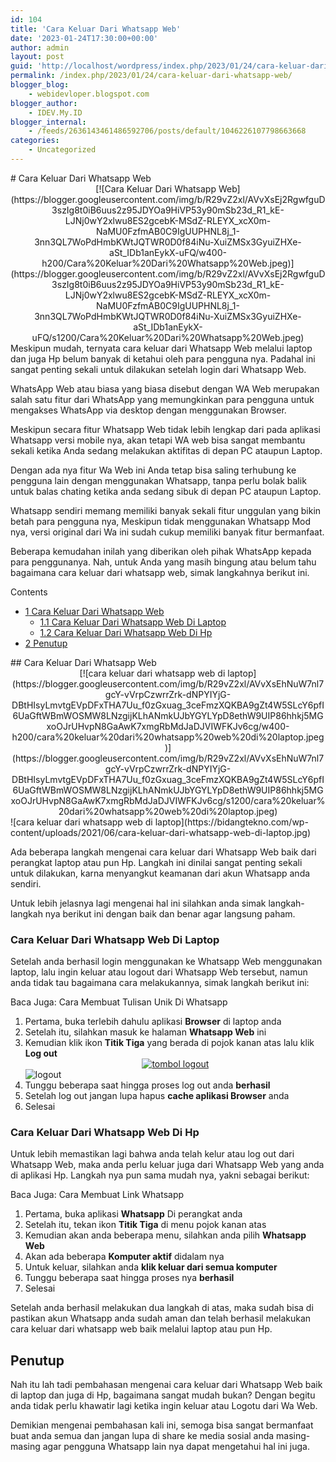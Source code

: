 ```yaml
---
id: 104
title: 'Cara Keluar Dari Whatsapp Web'
date: '2023-01-24T17:30:00+00:00'
author: admin
layout: post
guid: 'http://localhost/wordpress/index.php/2023/01/24/cara-keluar-dari-whatsapp-web/'
permalink: /index.php/2023/01/24/cara-keluar-dari-whatsapp-web/
blogger_blog:
    - webidevloper.blogspot.com
blogger_author:
    - IDEV.My.ID
blogger_internal:
    - /feeds/2636143461486592706/posts/default/1046226107798663668
categories:
    - Uncategorized
---
```


<div><div># Cara Keluar Dari Whatsapp Web

</div><div style="clear: both; text-align: center;">[![Cara Keluar Dari Whatsapp Web](https://blogger.googleusercontent.com/img/b/R29vZ2xl/AVvXsEj2RgwfguD3szIg8t0iB6uus2z95JDYOa9HiVP53y90mSb23d_R1_kE-LJNj0wY2xlwu8ES2gcebK-MSdZ-RLEYX_xcX0m-NaMU0FzfmAB0C9IgUUPHNL8j_1-3nn3QL7WoPdHmbKWtJQTWR0D0f84iNu-XuiZMSx3GyuiZHXe-aSt_IDb1anEykX-uFQ/w400-h200/Cara%20Keluar%20Dari%20Whatsapp%20Web.jpeg)](https://blogger.googleusercontent.com/img/b/R29vZ2xl/AVvXsEj2RgwfguD3szIg8t0iB6uus2z95JDYOa9HiVP53y90mSb23d_R1_kE-LJNj0wY2xlwu8ES2gcebK-MSdZ-RLEYX_xcX0m-NaMU0FzfmAB0C9IgUUPHNL8j_1-3nn3QL7WoPdHmbKWtJQTWR0D0f84iNu-XuiZMSx3GyuiZHXe-aSt_IDb1anEykX-uFQ/s1200/Cara%20Keluar%20Dari%20Whatsapp%20Web.jpeg)</div><article>Meskipun mudah, ternyata cara keluar dari Whatsapp Web melalui laptop dan juga Hp belum banyak di ketahui oleh para pengguna nya. Padahal ini sangat penting sekali untuk dilakukan setelah login dari Whatsapp Web.

WhatsApp Web atau biasa yang biasa disebut dengan WA Web merupakan salah satu fitur dari WhatsApp yang memungkinkan para pengguna untuk mengakses WhatsApp via desktop dengan menggunakan Browser.

Meskipun secara fitur Whatsapp Web tidak lebih lengkap dari pada aplikasi Whatsapp versi mobile nya, akan tetapi WA web bisa sangat membantu sekali ketika Anda sedang melakukan aktifitas di depan PC ataupun Laptop.

Dengan ada nya fitur Wa Web ini Anda tetap bisa saling terhubung ke pengguna lain dengan menggunakan Whatsapp, tanpa perlu bolak balik untuk balas chating ketika anda sedang sibuk di depan PC ataupun Laptop.

Whatsapp sendiri memang memiliki banyak sekali fitur unggulan yang bikin betah para pengguna nya, Meskipun tidak menggunakan Whatsapp Mod nya, versi original dari Wa ini sudah cukup memiliki banyak fitur bermanfaat.

Beberapa kemudahan inilah yang diberikan oleh pihak WhatsApp kepada para penggunanya. Nah, untuk Anda yang masih bingung atau belum tahu bagaimana cara keluar dari whatsapp web, simak langkahnya berikut ini.

<div>Contents

- [<span>1</span> Cara Keluar Dari Whatsapp Web](http://webidevloper.blogspot.com/#Cara_Keluar_Dari_Whatsapp_Web)
    - [<span>1.1</span> Cara Keluar Dari Whatsapp Web Di Laptop](http://webidevloper.blogspot.com/#Cara_Keluar_Dari_Whatsapp_Web_Di_Laptop)
    - [<span>1.2</span> Cara Keluar Dari Whatsapp Web Di Hp](http://webidevloper.blogspot.com/#Cara_Keluar_Dari_Whatsapp_Web_Di_Hp)
- [<span>2</span> Penutup](http://webidevloper.blogspot.com/#Penutup)

</div>## <span>Cara Keluar Dari Whatsapp Web</span>

<div style="clear: both; text-align: center;">[![cara keluar dari whatsapp web di laptop](https://blogger.googleusercontent.com/img/b/R29vZ2xl/AVvXsEhNuW7nl7gcY-vVrpCzwrrZrk-dNPYIYjG-DBtHIsyLmvtgEVpDFxTHA7Uu_f0zGxuag_3ceFmzXQKBA9gZt4W5SLcY6pfI6UaGftWBmWOSMW8LNzgijKLhANmkUJbYGYLYpD8ethW9UIP86hhkj5MGxoOJrUHvpN8GaAwK7xmgRbMdJaDJVIWFKJv6cg/w400-h200/cara%20keluar%20dari%20whatsapp%20web%20di%20laptop.jpeg)](https://blogger.googleusercontent.com/img/b/R29vZ2xl/AVvXsEhNuW7nl7gcY-vVrpCzwrrZrk-dNPYIYjG-DBtHIsyLmvtgEVpDFxTHA7Uu_f0zGxuag_3ceFmzXQKBA9gZt4W5SLcY6pfI6UaGftWBmWOSMW8LNzgijKLhANmkUJbYGYLYpD8ethW9UIP86hhkj5MGxoOJrUHvpN8GaAwK7xmgRbMdJaDJVIWFKJv6cg/s1200/cara%20keluar%20dari%20whatsapp%20web%20di%20laptop.jpeg)</div><noscript>![cara keluar dari whatsapp web di laptop](https://bidangtekno.com/wp-content/uploads/2021/06/cara-keluar-dari-whatsapp-web-di-laptop.jpg)</noscript>

Ada beberapa langkah mengenai cara keluar dari Whatsapp Web baik dari perangkat laptop atau pun Hp. Langkah ini dinilai sangat penting sekali untuk dilakukan, karna menyangkut keamanan dari akun Whatsapp anda sendiri.

Untuk lebih jelasnya lagi mengenai hal ini silahkan anda simak langkah-langkah nya berikut ini dengan baik dan benar agar langsung paham.

### <span>Cara Keluar Dari Whatsapp Web Di Laptop</span>

Setelah anda berhasil login menggunakan ke Whatsapp Web menggunakan laptop, lalu ingin keluar atau logout dari Whatsapp Web tersebut, namun anda tidak tau bagaimana cara melakukannya, simak langkah berikut ini:

Baca Juga: Cara Membuat Tulisan Unik Di Whatsapp

1. Pertama, buka terlebih dahulu aplikasi **Browser** di laptop anda
2. Setelah itu, silahkan masuk ke halaman **Whatsapp Web** ini
3. Kemudian klik ikon **Titik Tiga** yang berada di pojok kanan atas lalu klik **Log out <div style="clear: both; text-align: center;"></div>**<div style="clear: both; text-align: center;">[![tombol logout](https://blogger.googleusercontent.com/img/b/R29vZ2xl/AVvXsEhNL2n-4DNidxST3K2YjDJVuYmgDRX30s4WDsKwcUJhC1r5TL69HRLTUp6eP3KuyMiNggyu2LPMCbti0-6teoT-jEycic03JWPjqJYPZusfXxAUrsa8ginemRCp6BAtsjzhADfEbxq-p0X-uyJOQDktChNDFHYpqeBezuT5nUFAWnsF9-LXAPA0tzSZRA/w200-h400/tombol%20logout.jpg)](https://blogger.googleusercontent.com/img/b/R29vZ2xl/AVvXsEhNL2n-4DNidxST3K2YjDJVuYmgDRX30s4WDsKwcUJhC1r5TL69HRLTUp6eP3KuyMiNggyu2LPMCbti0-6teoT-jEycic03JWPjqJYPZusfXxAUrsa8ginemRCp6BAtsjzhADfEbxq-p0X-uyJOQDktChNDFHYpqeBezuT5nUFAWnsF9-LXAPA0tzSZRA/s1200/tombol%20logout.jpg)</div><noscript>![logout](https://bidangtekno.com/wp-content/uploads/2021/06/logout.png)</noscript>
4. Tunggu beberapa saat hingga proses log out anda **berhasil**
5. Setelah log out jangan lupa hapus **cache aplikasi Browser** anda
6. Selesai

### <span>Cara Keluar Dari Whatsapp Web Di Hp</span>

Untuk lebih memastikan lagi bahwa anda telah kelur atau log out dari Whatsapp Web, maka anda perlu keluar juga dari Whatsapp Web yang anda di aplikasi Hp. Langkah nya pun sama mudah nya, yakni sebagai berikut:

Baca Juga: Cara Membuat Link Whatsapp

1. Pertama, buka aplikasi **Whatsapp** Di perangkat anda
2. Setelah itu, tekan ikon **Titik Tiga** di menu pojok kanan atas
3. Kemudian akan anda beberapa menu, silahkan anda pilih **Whatsapp Web**
4. Akan ada beberapa **Komputer aktif** didalam nya
5. Untuk keluar, silahkan anda **klik keluar dari semua komputer**
6. Tunggu beberapa saat hingga proses nya **berhasil**
7. Selesai

Setelah anda berhasil melakukan dua langkah di atas, maka sudah bisa di pastikan akun Whatsapp anda sudah aman dan telah berhasil melakukan cara keluar dari whatsapp web baik melalui laptop atau pun Hp.

## <span>Penutup</span>

Nah itu lah tadi pembahasan mengenai cara keluar dari Whatsapp Web baik di laptop dan juga di Hp, bagaimana sangat mudah bukan? Dengan begitu anda tidak perlu khawatir lagi ketika ingin keluar atau Logotu dari Wa Web.

Demikian mengenai pembahasan kali ini, semoga bisa sangat bermanfaat buat anda semua dan jangan lupa di share ke media sosial anda masing-masing agar pengguna Whatsapp lain nya dapat mengetahui hal ini juga.

</article></div>